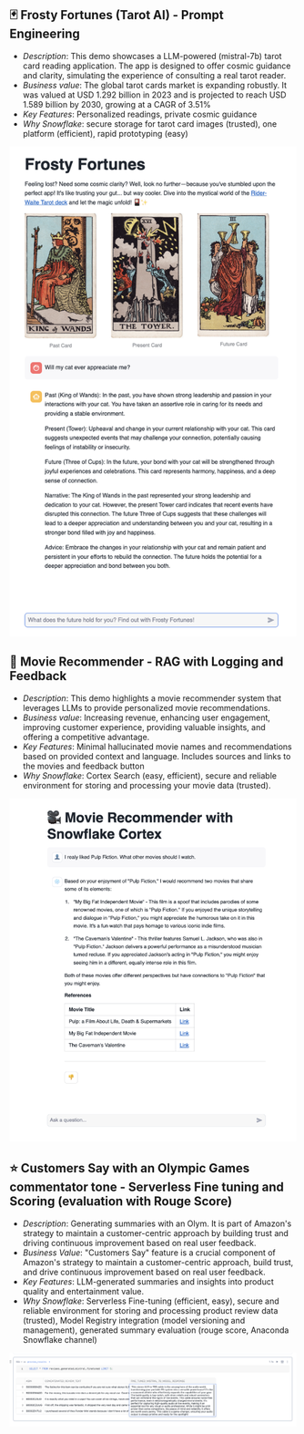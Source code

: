 ## 🃏 Frosty Fortunes (Tarot AI) - Prompt Engineering

-  *Description*: This demo showcases a LLM-powered (mistral-7b) tarot card reading application. The app is designed to offer cosmic guidance and clarity, simulating the experience of consulting a real tarot reader. 
- *Business value*: The global tarot cards market is expanding robustly. It was valued at USD 1.292 billion in 2023 and is projected to reach USD 1.589 billion by 2030, growing at a CAGR of 3.51%
- *Key Features*: Personalized readings, private cosmic guidance
- *Why Snowflake*: secure storage for tarot card images (trusted), one platform (efficient), rapid prototyping (easy)

![alt text](image_tarot.png)

## 🎥 Movie Recommender - RAG with Logging and Feedback 

- *Description*: This demo highlights a movie recommender system that leverages LLMs to provide personalized movie recommendations. 
- *Business value*: Increasing revenue, enhancing user engagement, improving customer experience, providing valuable insights, and offering a competitive advantage.
- *Key Features*: Minimal hallucinated movie names and recommendations based on provided context and language. Includes sources and links to the movies and feedback button
- *Why Snowflake*: Cortex Search (easy, efficient), secure and reliable environment for storing and processing your movie data (trusted). 

![alt text](image.png)

## ⭐ Customers Say with an Olympic Games commentator tone - Serverless Fine tuning and Scoring (evaluation with Rouge Score)

- *Description*: Generating summaries with an Olym. It is part of Amazon's strategy to maintain a customer-centric approach by building trust and driving continuous improvement based on real user feedback.
- *Business Value*: "Customers Say" feature is a crucial component of Amazon's strategy to maintain a customer-centric approach, build trust, and drive continuous improvement based on real user feedback.
- *Key Features*: LLM-generated summaries and insights into product quality and entertainment value.
- *Why Snowflake*: Serverless Fine-tuning (efficient, easy), secure and reliable environment for storing and processing product review data (trusted), Model Registry integration (model versioning and management), generated summary evaluation (rouge score, Anaconda Snowflake channel)

![alt text](image-1.png)